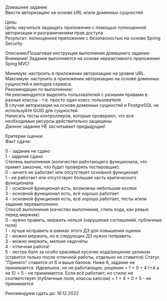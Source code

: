 Домашнее задание  
Ввести авторизацию на основе URL и/или доменных сущностей

Цель:  
Цель: научиться защищать приложение с помощью полноценной авторизации и разграничением прав доступа  
Результат: полноценное приложение с безопасностью на основе Spring Security


Описание/Пошаговая инструкция выполнения домашнего задания:  
Внимание! Задание выполняется на основе нереактивного приложения Sping MVC!

Минимум: настроить в приложении авторизацию на уровне URL.  
Максимум: настроить в приложении авторизацию на основе доменных сущностей и методов сервиса.  
Рекомендации по выполнению:  
Не рекомендуется выделять пользователей с разными правами в разные классы - т.е. просто один класс пользователя.  
В случае авторизации на основе доменных сущностей и PostgreSQL не используйте GUID для сущностей.  
Написать тесты контроллеров, которые проверяют, что все необходимые ресурсы действительно защищены  
Данное задание НЕ засчитывает предыдущие!  

Критерии оценки:  
Факт сдачи:

0 - задание не сдано  
1 - задание сдано  
Степень выполнения (количество работающего функционала, что примет заказчик, что будет проверять тестировщик):  
0 - ничего не работает или отсутствует основной функционал  
1 - не работает или отсутствует большая часть критического функционала  
2 - основной функционал есть, возможны небольшие косяки  
3 - основной функционал есть, всё хорошо работает  
4 - основной функционал есть, всё хорошо работает, тесты и/или задание перевыполнено  
Способ выполнения (качество выполнения, стиль кода, как ревью перед мержем):  
0 - нужно править, мержить нельзя (нарушение соглашений, публичные поля)  
1 - лучше исправить в рамках этого ДЗ для повышения оценки  
2 - можно мержить, но в следующих ДЗ нужно поправить.  
3 - можно мержить, мелкие недочёты  
4 - отличная работа!  
5 - экстра балл за особо красивый кусочек кода/решение целиком (ставится только после отличной работы, отдельно не ставится)
Статус "Принято" ставится от 6 и выше баллов.
Ниже 6, задание не принимается.
Идеальное, но не работающее, решение = 1 + 0 + 4 (+4 а не 5) = 5 - не принимается.
Если всё работает, но стилю не соответствует (публичные поля, классы капсом) = 1 + 4 + 0 = 5 - не принимается

Рекомендуем сдать до: 16.12.2022